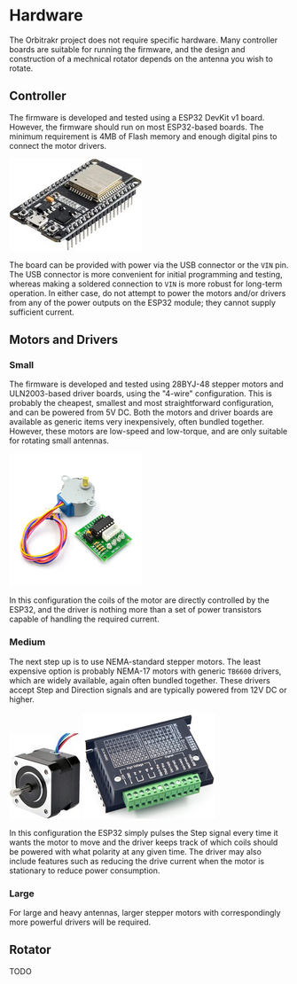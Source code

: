 # Hardware

The Orbitrakr project does not require specific hardware. Many controller boards are suitable for running the firmware, and the design and construction of a mechnical rotator depends on the antenna you wish to rotate.

## Controller

The firmware is developed and tested using a ESP32 DevKit v1 board. However, the firmware should run on most ESP32-based boards. The minimum requirement is 4MB of Flash memory and enough digital pins to connect the motor drivers.

![ESP32 DevKit v1](img/hardware-esp32-devkit-v1.jpg)

The board can be provided with power via the USB connector or the `VIN` pin. The USB connector is more convenient for initial programming and testing, whereas making a soldered connection to `VIN` is more robust for long-term operation. In either case, do not attempt to power the motors and/or drivers from any of the power outputs on the ESP32 module; they cannot supply sufficient current.

## Motors and Drivers

### Small

The firmware is developed and tested using 28BYJ-48 stepper motors and ULN2003-based driver boards, using the "4-wire" configuration. This is probably the cheapest, smallest and most straightforward configuration, and can be powered from 5V DC. Both the motors and driver boards are available as generic items very inexpensively, often bundled together. However, these motors are low-speed and low-torque, and are only suitable for rotating small antennas.

![28BYJ-48 Motor and ULN2003-Based Driver Board](img/hardware-28bjy48-uln2003.jpg)

In this configuration the coils of the motor are directly controlled by the ESP32, and the driver is nothing more than a set of power transistors capable of handling the required current.

### Medium

The next step up is to use NEMA-standard stepper motors. The least expensive option is probably NEMA-17 motors with generic `TB6600` drivers, which are widely available, again often bundled together. These drivers accept Step and Direction signals and are typically powered from 12V DC or higher.

![NEMA 17 Motor](img/hardware-nema17.jpg)
![TB6600](img/hardware-tb6600.jpg)

In this configuration the ESP32 simply pulses the Step signal every time it wants the motor to move and the driver keeps track of which coils should be powered with what polarity at any given time. The driver may also include features such as reducing the drive current when the motor is stationary to reduce power consumption.

### Large

For large and heavy antennas, larger stepper motors with correspondingly more powerful drivers will be required.

## Rotator

TODO
